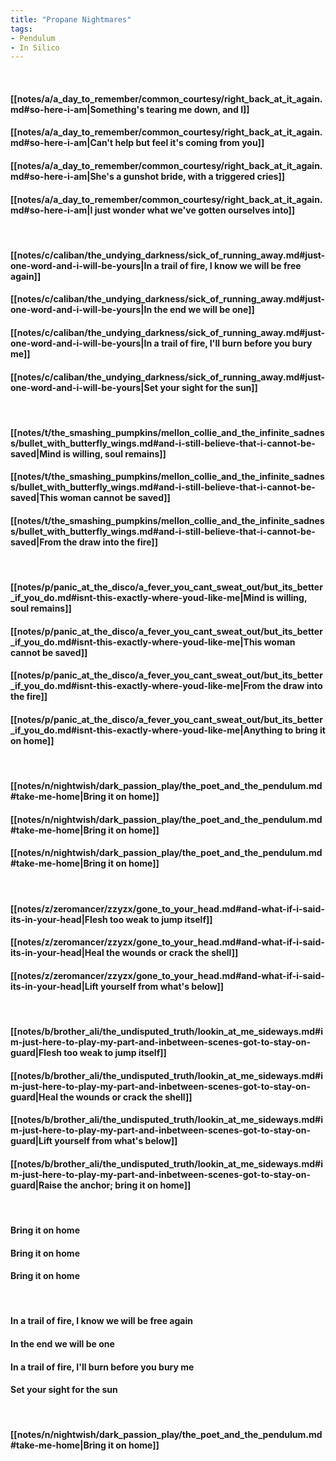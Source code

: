 ```yaml
---
title: "Propane Nightmares"
tags:
- Pendulum
- In Silico
---
```

&nbsp;
#### [[notes/a/a_day_to_remember/common_courtesy/right_back_at_it_again.md#so-here-i-am|Something's tearing me down, and I]]
#### [[notes/a/a_day_to_remember/common_courtesy/right_back_at_it_again.md#so-here-i-am|Can't help but feel it's coming from you]]
#### [[notes/a/a_day_to_remember/common_courtesy/right_back_at_it_again.md#so-here-i-am|She's a gunshot bride, with a triggered cries]]
#### [[notes/a/a_day_to_remember/common_courtesy/right_back_at_it_again.md#so-here-i-am|I just wonder what we've gotten ourselves into]]
&nbsp;
#### [[notes/c/caliban/the_undying_darkness/sick_of_running_away.md#just-one-word-and-i-will-be-yours|In a trail of fire, I know we will be free again]]
#### [[notes/c/caliban/the_undying_darkness/sick_of_running_away.md#just-one-word-and-i-will-be-yours|In the end we will be one]]
#### [[notes/c/caliban/the_undying_darkness/sick_of_running_away.md#just-one-word-and-i-will-be-yours|In a trail of fire, I'll burn before you bury me]]
#### [[notes/c/caliban/the_undying_darkness/sick_of_running_away.md#just-one-word-and-i-will-be-yours|Set your sight for the sun]]
&nbsp;
#### [[notes/t/the_smashing_pumpkins/mellon_collie_and_the_infinite_sadness/bullet_with_butterfly_wings.md#and-i-still-believe-that-i-cannot-be-saved|Mind is willing, soul remains]]
#### [[notes/t/the_smashing_pumpkins/mellon_collie_and_the_infinite_sadness/bullet_with_butterfly_wings.md#and-i-still-believe-that-i-cannot-be-saved|This woman cannot be saved]]
#### [[notes/t/the_smashing_pumpkins/mellon_collie_and_the_infinite_sadness/bullet_with_butterfly_wings.md#and-i-still-believe-that-i-cannot-be-saved|From the draw into the fire]]
&nbsp;
#### [[notes/p/panic_at_the_disco/a_fever_you_cant_sweat_out/but_its_better_if_you_do.md#isnt-this-exactly-where-youd-like-me|Mind is willing, soul remains]]
#### [[notes/p/panic_at_the_disco/a_fever_you_cant_sweat_out/but_its_better_if_you_do.md#isnt-this-exactly-where-youd-like-me|This woman cannot be saved]]
#### [[notes/p/panic_at_the_disco/a_fever_you_cant_sweat_out/but_its_better_if_you_do.md#isnt-this-exactly-where-youd-like-me|From the draw into the fire]]
#### [[notes/p/panic_at_the_disco/a_fever_you_cant_sweat_out/but_its_better_if_you_do.md#isnt-this-exactly-where-youd-like-me|Anything to bring it on home]]
&nbsp;
#### [[notes/n/nightwish/dark_passion_play/the_poet_and_the_pendulum.md#take-me-home|Bring it on home]]
#### [[notes/n/nightwish/dark_passion_play/the_poet_and_the_pendulum.md#take-me-home|Bring it on home]]
#### [[notes/n/nightwish/dark_passion_play/the_poet_and_the_pendulum.md#take-me-home|Bring it on home]]
&nbsp;
#### [[notes/z/zeromancer/zzyzx/gone_to_your_head.md#and-what-if-i-said-its-in-your-head|Flesh too weak to jump itself]]
#### [[notes/z/zeromancer/zzyzx/gone_to_your_head.md#and-what-if-i-said-its-in-your-head|Heal the wounds or crack the shell]]
#### [[notes/z/zeromancer/zzyzx/gone_to_your_head.md#and-what-if-i-said-its-in-your-head|Lift yourself from what's below]]
&nbsp;
#### [[notes/b/brother_ali/the_undisputed_truth/lookin_at_me_sideways.md#im-just-here-to-play-my-part-and-inbetween-scenes-got-to-stay-on-guard|Flesh too weak to jump itself]]
#### [[notes/b/brother_ali/the_undisputed_truth/lookin_at_me_sideways.md#im-just-here-to-play-my-part-and-inbetween-scenes-got-to-stay-on-guard|Heal the wounds or crack the shell]]
#### [[notes/b/brother_ali/the_undisputed_truth/lookin_at_me_sideways.md#im-just-here-to-play-my-part-and-inbetween-scenes-got-to-stay-on-guard|Lift yourself from what's below]]
#### [[notes/b/brother_ali/the_undisputed_truth/lookin_at_me_sideways.md#im-just-here-to-play-my-part-and-inbetween-scenes-got-to-stay-on-guard|Raise the anchor; bring it on home]]
&nbsp;
#### Bring it on home
#### Bring it on home
#### Bring it on home
&nbsp;
#### In a trail of fire, I know we will be free again
#### In the end we will be one
#### In a trail of fire, I'll burn before you bury me
#### Set your sight for the sun
&nbsp;
#### [[notes/n/nightwish/dark_passion_play/the_poet_and_the_pendulum.md#take-me-home|Bring it on home]]
